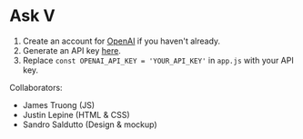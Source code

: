 # Ask V

1. Create an account for [OpenAI](https://beta.openai.com/signup) if you haven't already.
2. Generate an API key [here](https://beta.openai.com/account/api-keys).
3. Replace `const OPENAI_API_KEY = 'YOUR_API_KEY'` in `app.js` with your API key.

Collaborators:
- James Truong (JS)
- Justin Lepine (HTML & CSS)
- Sandro Saldutto (Design & mockup)
